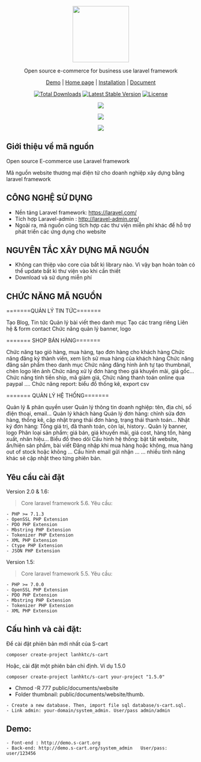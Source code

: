 <p align="center">
    <img src="https://s-cart.org/scart.png" width="150"><br>
</p>
<p align="center">Open source e-commerce for business use laravel framework</p>
<p align="center">
<a href="http://demo.s-cart.org">Demo</a> | <a href="https://s-cart.org">Home page</a> | <a href="https://s-cart.org/page/installation.html">Installation</a> | <a href="https://s-cart.org/guide.html">Document</a>
</p>
<p align="center">
<a href="https://packagist.org/packages/lanhktc/s-cart"><img src="https://poser.pugx.org/lanhktc/s-cart/d/total.svg" alt="Total Downloads"></a>
<a href="https://packagist.org/packages/lanhktc/s-cart"><img src="https://poser.pugx.org/lanhktc/s-cart/v/stable.svg" alt="Latest Stable Version"></a>
<a href="https://packagist.org/packages/lanhktc/s-cart"><img src="https://poser.pugx.org/lanhktc/s-cart/license.svg" alt="License"></a>
</p>
<p align="center"><img src="https://s-cart.org/images/s12.jpg"></p>
<p align="center"><img src="https://s-cart.org/images/s22.jpg"></p>
<p align="center"><img src="https://s-cart.org/images/s32.jpg"></p>


## Giới thiệu về mã nguồn
Open source E-commerce use Laravel framework

Mã nguồn website thương mại điện tử cho doanh nghiệp xây dựng bằng laravel framework

## CÔNG NGHỆ SỬ DỤNG
- Nền tảng Laravel framework: https://laravel.com/
- Tích hợp Laravel-admin : http://laravel-admin.org/
- Ngoài ra, mã nguồn cũng tích hợp các thư viện miễn phí khác để hỗ trợ phát triển các ứng dụng cho website


## NGUYÊN TẮC XÂY DỰNG MÃ NGUỒN
- Không can thiệp vào core của bất kì library nào. Vì vậy bạn hoàn toàn có thể update bất kì thư viện vào khi cần thiết
- Download và sử dụng miễn phí



## CHỨC NĂNG MÃ NGUỒN

=======QUẢN LÝ TIN TỨC=======

Tạo Blog, Tin tức
Quản lý bài viết theo danh mục
Tạo các trang riêng
Liên hệ & form contact
Chức năng quản lý banner, logo

======= SHOP BÁN HÀNG=======

Chức năng tạo giỏ hàng, mua hàng, tạo đơn hàng cho khách hàng
Chức năng đăng ký thành viên, xem lịch sử mua hàng của khách hàng
Chức năng đăng sản phẩm theo danh mục
Chức năng đăng hình ảnh tự tạo thumbnail, chèn logo lên ảnh
Chức năng xử lý đơn hàng theo giá khuyến mãi, giá gốc...
Chức năng tính tiền ship, mã giảm giá,
Chức năng thanh toán online qua paypal ....
Chức năng report: biểu đồ thống kê, export csv

======= QUẢN LÝ HỆ THỐNG=======

Quản lý & phân quyền user
Quản lý thông tin doanh nghiệp: tên, địa chỉ, số điện thoại, email...
Quản lý khách hàng
Quản lý đơn hàng: chỉnh sửa đơn hàng, thống kê, cập nhật trạng thái đơn hàng, trạng thái thanh toán...
Nhật ký đơn hàng: Tổng giá trị, đã thanh toán, còn lại, history..
Quản lý banner, logo
Phân loại sản phẩm: giá bán, giá khuyến mãi, giá cost, hàng tồn, hàng xuất, nhãn hiệu...
Biểu đồ theo dõi
Cấu hình hệ thống: bật tắt website, ẩn/hiện sản phẩm, bài viết
Đăng nhập khi mua hàng hoặc không, mua hàng out of stock hoặc không ...
Cấu hình email gửi nhận ...
... nhiều tính năng khác sẽ cập nhật theo từng phiên bản.


## Yêu cầu cài đặt

Version 2.0 & 1.6:

> Core laravel framework 5.6. Yêu cầu:

```
- PHP >= 7.1.3
- OpenSSL PHP Extension
- PDO PHP Extension
- Mbstring PHP Extension
- Tokenizer PHP Extension
- XML PHP Extension
- Ctype PHP Extension
- JSON PHP Extension
```
Version 1.5:

> Core laravel framework 5.5. Yêu cầu:

```
- PHP >= 7.0.0
- OpenSSL PHP Extension
- PDO PHP Extension
- Mbstring PHP Extension
- Tokenizer PHP Extension
- XML PHP Extension
```


## Cấu hình và cài đặt:

Để cài đặt phiên bản mới nhất của S-cart

```
composer create-project lanhktc/s-cart
```

Hoặc, cài đặt một phiên bản chỉ định. Ví dụ 1.5.0

```
composer create-project lanhktc/s-cart your-project "1.5.0"
```


- Chmod -R 777 public/documents/website
- Folder thumbnail: public/documents/website/thumb.

```
- Create a new database. Then, import file sql database/s-cart.sql.
- Link admin: your-domain/system_admin. User/pass admin/admin
```



## Demo:

```
- Font-end : http://demo.s-cart.org
- Back-end: http://demo.s-cart.org/system_admin   User/pass: user/123456
```
